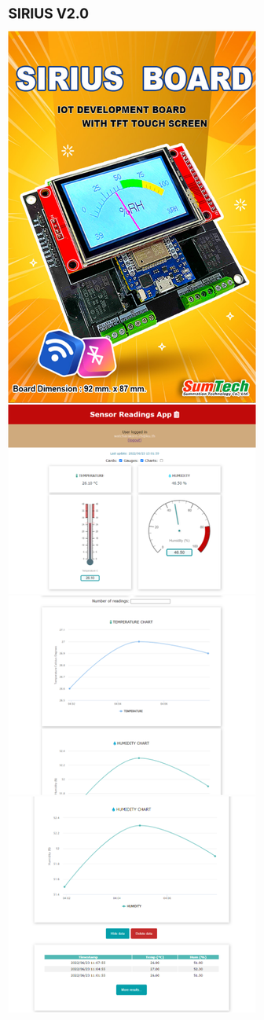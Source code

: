 # SIRIUS V2.0

![Alt text](https://github.com/summation2009/SIRIUS/blob/main/IMG%20SIRIUS/289812550_5057556047675807_5120276504266076558_n.jpg?raw=true "Wiring digram")
![Alt text](https://github.com/summation2009/SIRIUS/blob/main/Firebase-Project/DHT22_DATALOGGER_FIREBASE/IMG.png?raw=true "Wiring digram")
![Alt text](https://github.com/summation2009/SIRIUS/blob/main/Firebase-Project/DHT22_DATALOGGER_FIREBASE/IMG2.png?raw=true "Wiring digram")
![Alt text](https://github.com/summation2009/SIRIUS/blob/main/Firebase-Project/DHT22_DATALOGGER_FIREBASE/IMG3.png?raw=true "Wiring digram")

